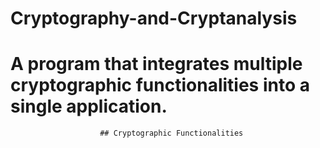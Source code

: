# Cryptography-and-Cryptanalysis

# A program that integrates multiple cryptographic functionalities into a single application.
                        ## Cryptographic Functionalities
